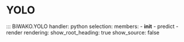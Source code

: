 # YOLO

::: BiWAKO.YOLO
    handler: python
    selection:
        members:
            - __init__
            - predict
            - render
    rendering:
        show_root_heading: true
        show_source: false
